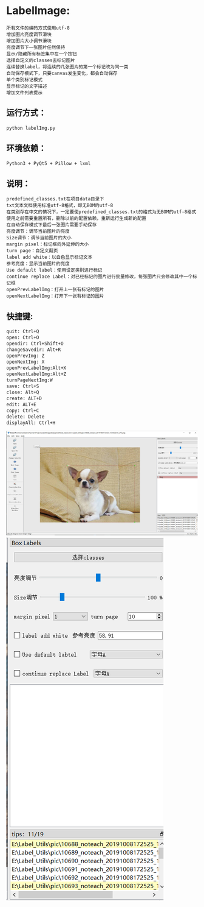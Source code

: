 # LabelImage:
    所有文件的编码方式使用utf-8
    增加图片亮度调节滑块
    增加图片大小调节滑块
    亮度调节下一张图片任然保持
    显示/隐藏所有标签集中在一个按钮
    选择自定义的classes去标记图片
    连续替换label，将连续的几张图片的第一个标记改为同一类
    自动保存模式下，只要canvas发生变化，都会自动保存
    单个类别标记模式
    显示标记的文字描述
    增加文件列表提示

## 运行方式：
    python labelImg.py

## 环境依赖：
    Python3 + PyQt5 + Pillow + lxml

## 说明：
    predefined_classes.txt在项目data目录下
    txt文本文档使用标准utf-8格式，即无BOM的utf-8
    在类别存在中文的情况下，一定要使predefined_classes.txt的格式为无BOM的utf-8格式
    使用之前需要重置所有，删除以前的配置依赖，重新运行生成新的配置
    在自动保存模式下最后一张图片需要手动保存
    亮度调节：调节当前图片的亮度
    Size调节：调节当前图片的大小
    margin pixel：标记框向外延伸的大小
    turn page：自定义翻页
    label add white：以白色显示标记文本
    参考亮度：显示当前图片的亮度
    Use default label：使用设定类别进行标记
    continue replace Label：对已经标记的图片进行批量修改，每张图片只会修改其中一个标记框
    openPrevLabelImg：打开上一张有标记的图片
    openNextLabelImg：打开下一张有标记的图片

## 快捷键:
    quit: Ctrl+Q
    open: Ctrl+O
    opendir: Ctrl+Shift+O
    changeSavedir: Alt+R
    openPrevImg: Z
    openNextImg: X
    openPrevLabelImg:Alt+X
    openNextLabelImg:Alt+Z
    turnPageNextImg:W
    save: Ctrl+S
    close: Alt+Q
    create: ALT+D
    edit: ALT+E
    copy: Ctrl+C
    delete: Delete
    displayAll: Ctrl+H
![image](img/s0.jpg)![image](img/s1.jpg)
